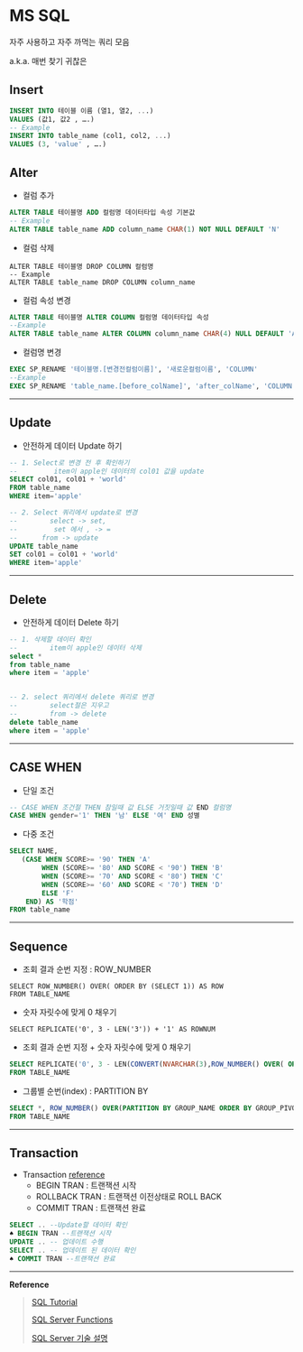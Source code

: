 # MS SQL

자주 사용하고 자주 까먹는 쿼리 모음

a.k.a. 매번 찾기 귀찮은

## Insert

```sql
INSERT INTO 테이블 이름 (열1, 열2, ...)
VALUES (값1, 값2 , ….)
-- Example
INSERT INTO table_name (col1, col2, ...)
VALUES (3, 'value' , ….)
```

## Alter

- 컬럼 추가

```sql
ALTER TABLE 테이블명 ADD 컬럼명 데이터타입 속성 기본값
-- Example
ALTER TABLE table_name ADD column_name CHAR(1) NOT NULL DEFAULT 'N'
```

- 컬럼 삭제

```mysql
ALTER TABLE 테이블명 DROP COLUMN 컬럼명
-- Example
ALTER TABLE table_name DROP COLUMN column_name
```

- 컬럼 속성 변경

```sql
ALTER TABLE 테이블명 ALTER COLUMN 컬럼명 데이터타입 속성
--Example
ALTER TABLE table_name ALTER COLUMN column_name CHAR(4) NULL DEFAULT 'AB01'
```

- 컬럼명 변경

```sql
EXEC SP_RENAME '테이블명.[변경전컬럼이름]', '새로운컬럼이름', 'COLUMN'
--Example
EXEC SP_RENAME 'table_name.[before_colName]', 'after_colName', 'COLUMN'
```

---

## Update

- 안전하게 데이터 Update 하기

```sql
-- 1. Select로 변경 전 후 확인하기
--         item이 apple인 데이터의 col01 값을 update
SELECT col01, col01 + 'world'
FROM table_name
WHERE item='apple'

-- 2. Select 쿼리에서 update로 변경
--        select -> set,
--         set 에서 , -> =
--      from -> update
UPDATE table_name
SET col01 = col01 + 'world'
WHERE item='apple'
```

---

## Delete

- 안전하게 데이터 Delete 하기

```sql
-- 1. 삭제할 데이터 확인
--        item이 apple인 데이터 삭제
select *
from table_name
where item = 'apple'


-- 2. select 쿼리에서 delete 쿼리로 변경
--        select절은 지우고
--        from -> delete
delete table_name
where item = 'apple'
```

---

## CASE WHEN

- 단일 조건

```sql
-- CASE WHEN 조건절 THEN 참일때 값 ELSE 거짓일때 값 END 컬럼명
CASE WHEN gender='1' THEN '남' ELSE '여' END 성별
```

- 다중 조건

```sql
SELECT NAME,
   (CASE WHEN SCORE>= '90' THEN 'A'
        WHEN (SCORE>= '80' AND SCORE < '90') THEN 'B'
        WHEN (SCORE>= '70' AND SCORE < '80') THEN 'C'
        WHEN (SCORE>= '60' AND SCORE < '70') THEN 'D'
        ELSE 'F'
    END) AS '학점'
FROM table_name
```

---

## Sequence

- 조회 결과 순번 지정 : ROW_NUMBER

```mssql
SELECT ROW_NUMBER() OVER( ORDER BY (SELECT 1)) AS ROW
FROM TABLE_NAME
```

- 숫자 자릿수에 맞게 0 채우기

```mssql
SELECT REPLICATE('0', 3 - LEN('3')) + '1' AS ROWNUM
```

- 조회 결과 순번 지정 + 숫자 자릿수에 맞게 0 채우기

```sql
SELECT REPLICATE('0', 3 - LEN(CONVERT(NVARCHAR(3),ROW_NUMBER() OVER( ORDER BY (SELECT 1))))) + CONVERT(NVARCHAR(3),ROW_NUMBER() OVER( ORDER BY (SELECT 1))) AS ROWNUM
FROM TABLE_NAME
```

- 그룹별 순번(index) : PARTITION BY

```sql
SELECT *, ROW_NUMBER() OVER(PARTITION BY GROUP_NAME ORDER BY GROUP_PIVOT DESC) 'P_ROW'
FROM TABLE_NAME
```

---

## Transaction

- Transaction [reference]('https://coding-factory.tistory.com/82')
  - BEGIN TRAN : 트랜잭션 시작
  - ROLLBACK TRAN : 트랜잭션 이전상태로 ROLL BACK
  - COMMIT TRAN : 트랜잭션 완료

```sql
SELECT .. --Update할 데이터 확인
♠ BEGIN TRAN --트랜잭션 시작
UPDATE .. -- 업데이트 수행
SELECT .. -- 업데이트 된 데이터 확인
♠ COMMIT TRAN --트랜잭션 완료
```

---

**Reference**

> [SQL Tutorial](https://www.w3schools.com/sql/)
>
> [SQL Server Functions](https://www.w3schools.com/sql/sql_ref_sqlserver.asp)
>
> [SQL Server 기술 설명](https://docs.microsoft.com/ko-kr/sql/sql-server/?view=sql-server-ver15)
